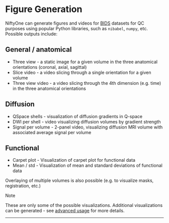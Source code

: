 # Figure Generation

<!-- Include some example images -->

NiftyOne can generate figures and videos for [BIDS] datasets for QC purposes using popular Python libraries, such as `nibabel`, `numpy`, etc. Possible outputs include:

## General / anatomical
* Three view - a static image for a given volume in the three anatomical orientations (coronal, axial, sagittal)
* Slice video - a video slicing through a single orientation for a given volume
* Three view video - a video slicing through the 4th dimension (e.g. time) in the three anatomical orientations

## Diffusion
* QSpace shells - visualization of diffusion gradients in Q-space
* DWI per shell - video visualizing diffusion volumes by gradient strength
* Signal per volume - 2-panel video, visualizing diffusion MRI volume with associated average signal per volume

## Functional
* Carpet plot - Visualization of carpet plot for functional data
* Mean / std - Visualization of mean and standard deviations of functional data

Overlaying of multiple volumes is also possible (e.g. to visualize masks, registration, etc.)

> [!NOTE]
> These are only some of the possible visualizations. Additional visualizations can be generated - see [advanced usage] for more details.

---
[BIDS]: https://bids-specification.readthedocs.io/en/stable/
[advanced usage]: #
